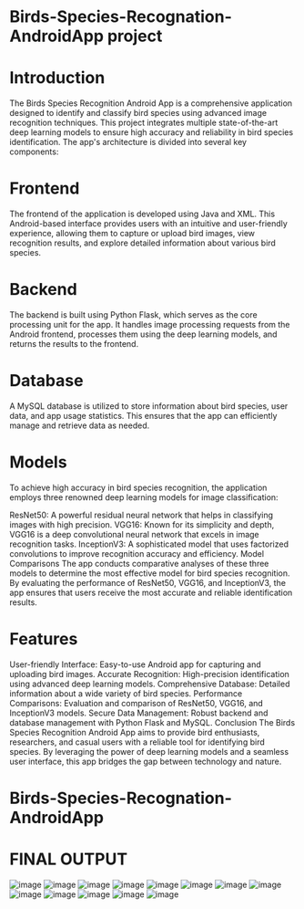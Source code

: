 # Birds-Species-Recognation-AndroidApp project
# Introduction
The Birds Species Recognition Android App is a comprehensive application designed to identify and classify bird species using advanced image recognition techniques. This project integrates multiple state-of-the-art deep learning models to ensure high accuracy and reliability in bird species identification. The app's architecture is divided into several key components:

# Frontend
The frontend of the application is developed using Java and XML. This Android-based interface provides users with an intuitive and user-friendly experience, allowing them to capture or upload bird images, view recognition results, and explore detailed information about various bird species.

# Backend
The backend is built using Python Flask, which serves as the core processing unit for the app. It handles image processing requests from the Android frontend, processes them using the deep learning models, and returns the results to the frontend.

# Database
A MySQL database is utilized to store information about bird species, user data, and app usage statistics. This ensures that the app can efficiently manage and retrieve data as needed.

# Models
To achieve high accuracy in bird species recognition, the application employs three renowned deep learning models for image classification:

ResNet50: A powerful residual neural network that helps in classifying images with high precision.
VGG16: Known for its simplicity and depth, VGG16 is a deep convolutional neural network that excels in image recognition tasks.
InceptionV3: A sophisticated model that uses factorized convolutions to improve recognition accuracy and efficiency.
Model Comparisons
The app conducts comparative analyses of these three models to determine the most effective model for bird species recognition. By evaluating the performance of ResNet50, VGG16, and InceptionV3, the app ensures that users receive the most accurate and reliable identification results.

# Features
User-friendly Interface: Easy-to-use Android app for capturing and uploading bird images.
Accurate Recognition: High-precision identification using advanced deep learning models.
Comprehensive Database: Detailed information about a wide variety of bird species.
Performance Comparisons: Evaluation and comparison of ResNet50, VGG16, and InceptionV3 models.
Secure Data Management: Robust backend and database management with Python Flask and MySQL.
Conclusion
The Birds Species Recognition Android App aims to provide bird enthusiasts, researchers, and casual users with a reliable tool for identifying bird species. By leveraging the power of deep learning models and a seamless user interface, this app bridges the gap between technology and nature.
# Birds-Species-Recognation-AndroidApp

# FINAL OUTPUT
![image](https://github.com/RoshanMundekar/Birds-Species-Recognation-AndroidApp/blob/0759a385442d441e78dac6d3161a8388b3201880/screenshot/1.jpeg)
![image](https://github.com/RoshanMundekar/Birds-Species-Recognation-AndroidApp/blob/0759a385442d441e78dac6d3161a8388b3201880/screenshot/2.jpeg)
![image](https://github.com/RoshanMundekar/Birds-Species-Recognation-AndroidApp/blob/0759a385442d441e78dac6d3161a8388b3201880/screenshot/3.jpeg)
![image](https://github.com/RoshanMundekar/Birds-Species-Recognation-AndroidApp/blob/0759a385442d441e78dac6d3161a8388b3201880/screenshot/4.jpeg)
![image](https://github.com/RoshanMundekar/Birds-Species-Recognation-AndroidApp/blob/0759a385442d441e78dac6d3161a8388b3201880/screenshot/5.jpeg)
![image](https://github.com/RoshanMundekar/Birds-Species-Recognation-AndroidApp/blob/0759a385442d441e78dac6d3161a8388b3201880/screenshot/6.jpeg)
![image](https://github.com/RoshanMundekar/Birds-Species-Recognation-AndroidApp/blob/0759a385442d441e78dac6d3161a8388b3201880/screenshot/7.jpeg)
![image](https://github.com/RoshanMundekar/Birds-Species-Recognation-AndroidApp/blob/0759a385442d441e78dac6d3161a8388b3201880/screenshot/8.jpeg)
![image](https://github.com/RoshanMundekar/Birds-Species-Recognation-AndroidApp/blob/0759a385442d441e78dac6d3161a8388b3201880/screenshot/9.jpeg)
![image](https://github.com/RoshanMundekar/Birds-Species-Recognation-AndroidApp/blob/0759a385442d441e78dac6d3161a8388b3201880/screenshot/10.jpeg)
![image](https://github.com/RoshanMundekar/Birds-Species-Recognation-AndroidApp/blob/0759a385442d441e78dac6d3161a8388b3201880/screenshot/11.jpeg)
![image](https://github.com/RoshanMundekar/Birds-Species-Recognation-AndroidApp/blob/0759a385442d441e78dac6d3161a8388b3201880/screenshot/12.jpeg)
![image](https://github.com/RoshanMundekar/Birds-Species-Recognation-AndroidApp/blob/0759a385442d441e78dac6d3161a8388b3201880/screenshot/13.jpeg)



